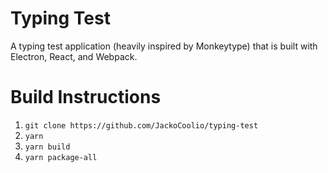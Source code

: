 # Typing Test
A typing test application (heavily inspired by Monkeytype) that is built with Electron, React, and Webpack.

# Build Instructions
1. `git clone https://github.com/JackoCoolio/typing-test`
2. `yarn`
3. `yarn build`
4. `yarn package-all`
